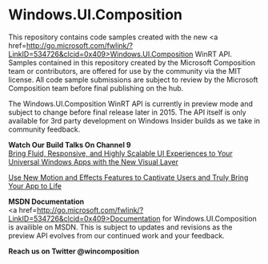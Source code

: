 # Windows.UI.Composition
This repository contains code samples created with the new <a href=http://go.microsoft.com/fwlink/?LinkID=534726&clcid=0x409>Windows.UI.Composition</a> WinRT API. Samples contained in this repository created by the Microsoft Composition team or contributors, are offered for use by the community via the MIT license. All code sample submissions are subject to review by the Microsoft Composition team before final publishing on the hub. 

The Windows.UI.Composition WinRT API is currently in preview mode and subject to change before final release later in 2015. The API itself is only available for 3rd party development on Windows Insider builds as we take in community feedback.

<b>Watch Our Build Talks On Channel 9</b><br>
<a href=http://channel9.msdn.com/events/Build/2015/2-672 >Bring Fluid, Responsive, and Highly Scalable UI Experiences to Your Universal Windows Apps with the New Visual Layer</a>

<a href=http://channel9.msdn.com/events/Build/2015/3-737>Use New Motion and Effects Features to Captivate Users and Truly Bring Your App to Life</a> 

<b>MSDN Documentation</b><br>
<a href=http://go.microsoft.com/fwlink/?LinkID=534726&clcid=0x409>Documentation for Windows.UI.Composition</a> is availible on MSDN. This is subject to updates and revisions as the preview API evolves from our continued work and your feedback.


<b>Reach us on Twitter @wincomposition</b>



